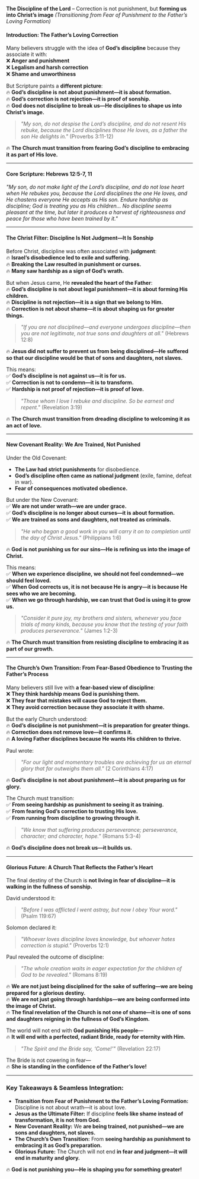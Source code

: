 **The Discipline of the Lord** – Correction is not punishment, but **forming us into Christ’s image**
_(Transitioning from Fear of Punishment to the Father’s Loving Formation)_

#### **Introduction: The Father’s Loving Correction**

Many believers struggle with the idea of **God’s discipline** because they associate it with:  
❌ **Anger and punishment**  
❌ **Legalism and harsh correction**  
❌ **Shame and unworthiness**

But Scripture paints a **different picture**:  
🔥 **God’s discipline is not about punishment—it is about formation.**  
🔥 **God’s correction is not rejection—it is proof of sonship.**  
🔥 **God does not discipline to break us—He disciplines to shape us into Christ’s image.**

> _"My son, do not despise the Lord’s discipline, and do not resent His rebuke, because the Lord disciplines those He loves, as a father the son He delights in."_ (Proverbs 3:11-12)

🔥 **The Church must transition from fearing God’s discipline to embracing it as part of His love.**

---

#### **Core Scripture: Hebrews 12:5-7, 11**

_"My son, do not make light of the Lord’s discipline, and do not lose heart when He rebukes you, because the Lord disciplines the one He loves, and He chastens everyone He accepts as His son. Endure hardship as discipline; God is treating you as His children... No discipline seems pleasant at the time, but later it produces a harvest of righteousness and peace for those who have been trained by it."_

---

#### **The Christ Filter: Discipline Is Not Judgment—It Is Sonship**

Before Christ, discipline was often associated with **judgment**:  
🔥 **Israel’s disobedience led to exile and suffering.**  
🔥 **Breaking the Law resulted in punishment or curses.**  
🔥 **Many saw hardship as a sign of God’s wrath.**

But when Jesus came, He **revealed the heart of the Father**:  
🔥 **God’s discipline is not about legal punishment—it is about forming His children.**  
🔥 **Discipline is not rejection—it is a sign that we belong to Him.**  
🔥 **Correction is not about shame—it is about shaping us for greater things.**

> _"If you are not disciplined—and everyone undergoes discipline—then you are not legitimate, not true sons and daughters at all."_ (Hebrews 12:8)

🔥 **Jesus did not suffer to prevent us from being disciplined—He suffered so that our discipline would be that of sons and daughters, not slaves.**

This means:  
✅ **God’s discipline is not against us—it is for us.**  
✅ **Correction is not to condemn—it is to transform.**  
✅ **Hardship is not proof of rejection—it is proof of love.**

> _"Those whom I love I rebuke and discipline. So be earnest and repent."_ (Revelation 3:19)

🔥 **The Church must transition from dreading discipline to welcoming it as an act of love.**

---

#### **New Covenant Reality: We Are Trained, Not Punished**

Under the Old Covenant:

- **The Law had strict punishments** for disobedience.
- **God’s discipline often came as national judgment** (exile, famine, defeat in war).
- **Fear of consequences motivated obedience.**

But under the New Covenant:  
✅ **We are not under wrath—we are under grace.**  
✅ **God’s discipline is no longer about curses—it is about formation.**  
✅ **We are trained as sons and daughters, not treated as criminals.**

> _"He who began a good work in you will carry it on to completion until the day of Christ Jesus."_ (Philippians 1:6)

🔥 **God is not punishing us for our sins—He is refining us into the image of Christ.**

This means:  
✅ **When we experience discipline, we should not feel condemned—we should feel loved.**  
✅ **When God corrects us, it is not because He is angry—it is because He sees who we are becoming.**  
✅ **When we go through hardship, we can trust that God is using it to grow us.**

> _"Consider it pure joy, my brothers and sisters, whenever you face trials of many kinds, because you know that the testing of your faith produces perseverance."_ (James 1:2-3)

🔥 **The Church must transition from resisting discipline to embracing it as part of our growth.**

---

#### **The Church’s Own Transition: From Fear-Based Obedience to Trusting the Father’s Process**

Many believers still live with **a fear-based view of discipline**:  
❌ **They think hardship means God is punishing them.**  
❌ **They fear that mistakes will cause God to reject them.**  
❌ **They avoid correction because they associate it with shame.**

But the early Church understood:  
🔥 **God’s discipline is not punishment—it is preparation for greater things.**  
🔥 **Correction does not remove love—it confirms it.**  
🔥 **A loving Father disciplines because He wants His children to thrive.**

Paul wrote:

> _"For our light and momentary troubles are achieving for us an eternal glory that far outweighs them all."_ (2 Corinthians 4:17)

🔥 **God’s discipline is not about punishment—it is about preparing us for glory.**

The Church must transition:  
✅ **From seeing hardship as punishment to seeing it as training.**  
✅ **From fearing God’s correction to trusting His love.**  
✅ **From running from discipline to growing through it.**

> _"We know that suffering produces perseverance; perseverance, character; and character, hope."_ (Romans 5:3-4)

🔥 **God’s discipline does not break us—it builds us.**

---

#### **Glorious Future: A Church That Reflects the Father’s Heart**

The final destiny of the Church is **not living in fear of discipline—it is walking in the fullness of sonship.**

David understood it:

> _"Before I was afflicted I went astray, but now I obey Your word."_ (Psalm 119:67)

Solomon declared it:

> _"Whoever loves discipline loves knowledge, but whoever hates correction is stupid."_ (Proverbs 12:1)

Paul revealed the outcome of discipline:

> _"The whole creation waits in eager expectation for the children of God to be revealed."_ (Romans 8:19)

🔥 **We are not just being disciplined for the sake of suffering—we are being prepared for a glorious destiny.**  
🔥 **We are not just going through hardships—we are being conformed into the image of Christ.**  
🔥 **The final revelation of the Church is not one of shame—it is one of sons and daughters reigning in the fullness of God’s Kingdom.**

The world will not end with **God punishing His people**—  
🔥 **It will end with a perfected, radiant Bride, ready for eternity with Him.**

> _"The Spirit and the Bride say, ‘Come!’"_ (Revelation 22:17)

The Bride is not cowering in fear—  
🔥 **She is standing in the confidence of the Father’s love!**

---

### **Key Takeaways & Seamless Integration:**

- **Transition from Fear of Punishment to the Father’s Loving Formation:** Discipline is not about wrath—it is about love.
- **Jesus as the Ultimate Filter:** If discipline **feels like shame instead of transformation, it is not from God.**
- **New Covenant Reality:** We **are being trained, not punished—we are sons and daughters, not slaves.**
- **The Church’s Own Transition:** From **seeing hardship as punishment to embracing it as God’s preparation.**
- **Glorious Future:** The Church will not end **in fear and judgment—it will end in maturity and glory.**

🔥 **God is not punishing you—He is shaping you for something greater!**